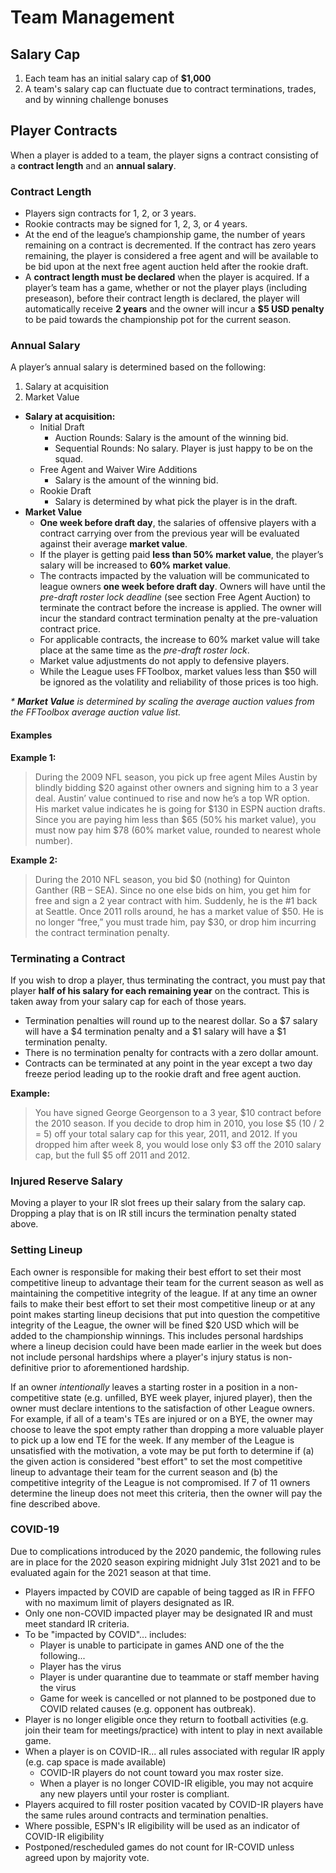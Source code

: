 # Team Management

## Salary Cap

1. Each team has an initial salary cap of **$1,000**
2. A team's salary cap can fluctuate due to contract terminations, trades, and by winning challenge bonuses


## Player Contracts

When a player is added to a team, the player signs a contract consisting of a **contract length** and an **annual salary**.

### Contract Length

* Players sign contracts for 1, 2, or 3 years.
* Rookie contracts may be signed for 1, 2, 3, or 4 years.
* At the end of the league’s championship game, the number of years remaining on a contract is decremented.  If the contract has zero years remaining, the player is considered a free agent and will be available to be bid upon at the next free agent auction held after the rookie draft.
* A **contract length must be declared** when the player is acquired.  If a player’s team has a game, whether or not the player plays (including preseason), before their contract length is declared, the player will automatically receive **2 years** and the owner will incur a **$5 USD penalty** to be paid towards the championship pot for the current season.


### Annual Salary

A player’s annual salary is determined based on the following:

1.  Salary at acquisition
2.  Market Value

* **Salary at acquisition:**
    * Initial Draft
        * Auction Rounds: Salary is the amount of the winning bid.
        * Sequential Rounds: No salary.  Player is just happy to be on the squad.
    * Free Agent and Waiver Wire Additions
        * Salary is the amount of the winning bid.
    * Rookie Draft
        * Salary is determined by what pick the player is in the draft.
* **Market Value**
    * **One week before draft day**, the salaries of offensive players with a contract carrying over from the previous year will be evaluated against their average **market value**.
    * If the player is getting paid **less than 50% market value**, the player’s salary will be increased to **60% market value**.
    * The contracts impacted by the valuation will be communicated to league owners **one week before draft day**. Owners will have until the *pre-draft roster lock deadline* (see section Free Agent Auction) to terminate the contract before the increase is applied. The owner will incur the standard contract termination penalty at the pre-valuation contract price.
    * For applicable contracts, the increase to 60% market value will take place at the same time as the *pre-draft roster lock*.
    * Market value adjustments do not apply to defensive players.
    * While the League uses FFToolbox, market values less than $50 will be ignored as the volatility and reliability of those prices is too high.

*\* __Market Value__ is determined by scaling the average auction values from the FFToolbox average auction value list.*


#### Examples

**Example 1:**

> During the 2009 NFL season, you pick up free agent Miles Austin by blindly bidding $20 against other owners and signing him to a 3 year deal.  Austin’ value continued to rise and now he’s a top WR option.  His market value indicates he is going for $130 in ESPN auction drafts.  Since you are paying him less than $65 (50% his market value), you must now pay him $78 (60% market value, rounded to nearest whole number).

**Example 2:**

> During the 2010 NFL season, you bid $0 (nothing) for Quinton Ganther (RB – SEA).   Since no one else bids on him, you get him for free and sign a 2 year contract with him.  Suddenly, he is the #1 back at Seattle.  Once 2011 rolls around, he has a market value of $50.  He is no longer “free,” you must trade him, pay $30, or drop him incurring the contract termination penalty.


### Terminating a Contract

If you wish to drop a player, thus terminating the contract, you must pay that player **half of his salary for each remaining year** on the contract.  This is taken away from your salary cap for each of those years.

* Termination penalties will round up to the nearest dollar.  So a $7 salary will have a $4 termination penalty and a $1 salary will have a $1 termination penalty.
* There is no termination penalty for contracts with a zero dollar amount.
* Contracts can be terminated at any point in the year except a two day freeze period leading up to the rookie draft and free agent auction.

**Example:**

> You have signed George Georgenson to a 3 year, $10 contract before the 2010 season.  If you decide to drop him in 2010, you lose $5 (10 / 2 = 5) off your total salary cap for this year, 2011, and 2012.  If you dropped him after week 8, you would lose only $3 off the 2010 salary cap, but the full $5 off 2011 and 2012.


### Injured Reserve Salary

Moving a player to your IR slot frees up their salary from the salary cap.  Dropping a play that is on IR still incurs the termination penalty stated above.

### Setting Lineup

Each owner is responsible for making their best effort to set their most competitive lineup to advantage their team for the current season as well as maintaining the competitive integrity of the league. If at any time an owner fails to make their best effort to set their most competitive lineup or at any point makes starting lineup decisions that put into question the competitive integrity of the League, the owner will be fined $20 USD which will be added to the championship winnings. This includes personal hardships where a lineup decision could have been made earlier in the week but does not include personal hardships where a player's injury status is non-definitive prior to aforementioned hardship.

If an owner *intentionally* leaves a starting roster in a position in a non-competitive state (e.g. unfilled, BYE week player, injured player), then the owner must declare intentions to the satisfaction of other League owners. For example, if all of a team's TEs are injured or on a BYE, the owner may choose to leave the spot empty rather than dropping a more valuable player to pick up a low end TE for the week. If any member of the League is unsatisfied with the motivation, a vote may be put forth to determine if (a) the given action is considered "best effort" to set the most competitive lineup to advantage their team for the current season and (b) the competitive integrity of the League is not compromised. If 7 of 11 owners determine the lineup does not meet this criteria, then the owner will pay the fine described above.

### COVID-19 

Due to complications introduced by the 2020 pandemic, the following rules are in place for the 2020 season expiring midnight July 31st 2021 and to be evaluated again for the 2021 season at that time. 

* Players impacted by COVID are capable of being tagged as IR in FFFO with no maximum limit of players designated as IR.
* Only one non-COVID impacted player may be designated IR and must meet standard IR criteria.
* To be "impacted by COVID"... includes:
  * Player is unable to participate in games AND one of the the following...
  * Player has the virus
  * Player is under quarantine due to teammate or staff member having the virus
  * Game for week is cancelled or not planned to be postponed due to COVID related causes (e.g. opponent has outbreak).
* Player is no longer eligible once they return to football activities (e.g. join their team for meetings/practice) with intent to play in next available game.
* When a player is on COVID-IR... all rules associated with regular IR apply (e.g. cap space is made available)
  * COVID-IR players do not count toward you max roster size.
  * When a player is no longer COVID-IR eligible, you may not acquire any new players until your roster is compliant.
* Players acquired to fill roster position vacated by COVID-IR players have the same rules around contracts and termination penalties.
* Where possible, ESPN's IR eligibility will be used as an indicator of COVID-IR eligibility
* Postponed/rescheduled games do not count for IR-COVID unless agreed upon by majority vote.
